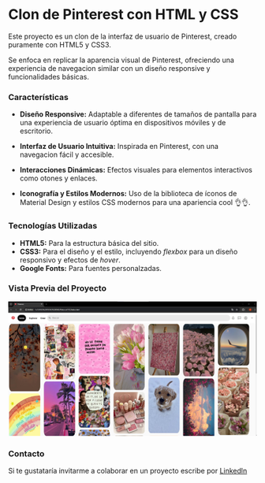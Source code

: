 # Clon de Pinterest con HTML y CSS
Este proyecto es un clon de la interfaz de usuario de Pinterest, creado puramente con HTML5 y CSS3.

Se enfoca en replicar la aparencia visual de Pinterest, ofreciendo una experiencia de navegacion similar con un diseño responsive y funcionalidades básicas.

### Características

*  **Diseño Responsive:** Adaptable a diferentes de tamaños de pantalla para una experiencia de usuario óptima en dispositivos móviles y de escritorio.

*  **Interfaz de Usuario Intuitiva:** Inspirada en Pinterest, con una navegacion fácil y accesible.

* **Interacciones Dinámicas:** Efectos visuales para elementos interactivos como otones y enlaces.

* **Iconografía y Estilos Modernos:** Uso de la biblioteca de íconos de Material Design y estilos CSS modernos para una apariencia cool 👌👌.

### Tecnologías Utilizadas
+ **HTML5:** Para la estructura básica del sitio.
+ **CSS3:** Para el diseño y el estilo, incluyendo  _flexbox_ para un diseño responsivo y efectos de _hover_.
+ **Google Fonts:** Para fuentes personalzadas.

### Vista Previa del Proyecto
![Demo](imagenes/Screen_Pinterest.jpg)

### Contacto
Si te gustataría invitarme a colaborar en un proyecto escribe por [Linkedln](https://www.linkedin.com/in/frida-lizeth-torres-montenegro-1216a62ab/)
